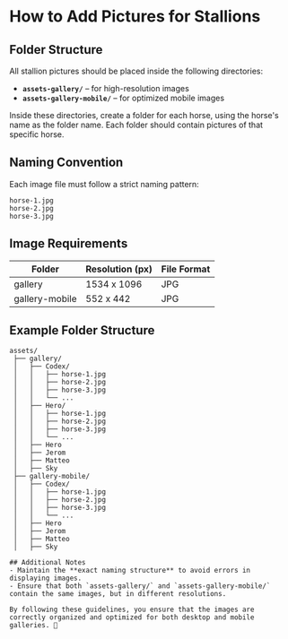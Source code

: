 # How to Add Pictures for Stallions

## Folder Structure
All stallion pictures should be placed inside the following directories:
- **`assets-gallery/`** – for high-resolution images
- **`assets-gallery-mobile/`** – for optimized mobile images

Inside these directories, create a folder for each horse, using the horse's name as the folder name. Each folder should contain pictures of that specific horse.

## Naming Convention
Each image file must follow a strict naming pattern:
```
horse-1.jpg
horse-2.jpg
horse-3.jpg
```


## Image Requirements
| Folder       | Resolution (px) | File Format |
|---------------------|----------------|-------------|
| gallery    | 1534 x 1096     | JPG         |
| gallery-mobile    | 552 x 442       | JPG         |



## Example Folder Structure
```
assets/
 ├── gallery/
 │   ├── Codex/
 │   │   ├── horse-1.jpg
 │   │   ├── horse-2.jpg
 │   │   ├── horse-3.jpg
 │   │   └── ...
 │   ├── Hero/
 │   │   ├── horse-1.jpg
 │   │   ├── horse-2.jpg
 │   │   ├── horse-3.jpg
 │   │   └── ...
 │   ├── Hero
 │   ├── Jerom
 │   ├── Matteo
 │   ├── Sky
 ├── gallery-mobile/
 │   ├── Codex/
 │   │   ├── horse-1.jpg
 │   │   ├── horse-2.jpg
 │   │   ├── horse-3.jpg
 │   │   └── ...
 │   ├── Hero
 │   ├── Jerom
 │   ├── Matteo
 │   ├── Sky

## Additional Notes
- Maintain the **exact naming structure** to avoid errors in displaying images.
- Ensure that both `assets-gallery/` and `assets-gallery-mobile/` contain the same images, but in different resolutions.

By following these guidelines, you ensure that the images are correctly organized and optimized for both desktop and mobile galleries. 🚀

